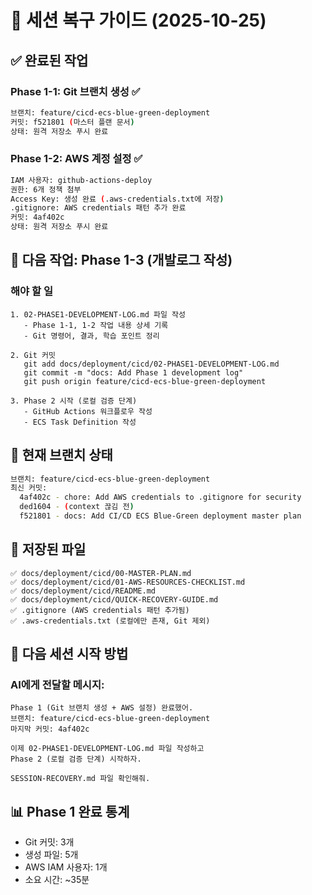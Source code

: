 # 🔄 세션 복구 가이드 (2025-10-25)

## ✅ 완료된 작업

### Phase 1-1: Git 브랜치 생성 ✅
```bash
브랜치: feature/cicd-ecs-blue-green-deployment
커밋: f521801 (마스터 플랜 문서)
상태: 원격 저장소 푸시 완료
```

### Phase 1-2: AWS 계정 설정 ✅
```bash
IAM 사용자: github-actions-deploy
권한: 6개 정책 첨부
Access Key: 생성 완료 (.aws-credentials.txt에 저장)
.gitignore: AWS credentials 패턴 추가 완료
커밋: 4af402c
상태: 원격 저장소 푸시 완료
```

## 📝 다음 작업: Phase 1-3 (개발로그 작성)

### 해야 할 일
```
1. 02-PHASE1-DEVELOPMENT-LOG.md 파일 작성
   - Phase 1-1, 1-2 작업 내용 상세 기록
   - Git 명령어, 결과, 학습 포인트 정리
   
2. Git 커밋
   git add docs/deployment/cicd/02-PHASE1-DEVELOPMENT-LOG.md
   git commit -m "docs: Add Phase 1 development log"
   git push origin feature/cicd-ecs-blue-green-deployment

3. Phase 2 시작 (로컬 검증 단계)
   - GitHub Actions 워크플로우 작성
   - ECS Task Definition 작성
```

## 🎯 현재 브랜치 상태
```bash
브랜치: feature/cicd-ecs-blue-green-deployment
최신 커밋:
  4af402c - chore: Add AWS credentials to .gitignore for security
  ded1604 - (context 끊김 전)
  f521801 - docs: Add CI/CD ECS Blue-Green deployment master plan
```

## 💾 저장된 파일
```
✅ docs/deployment/cicd/00-MASTER-PLAN.md
✅ docs/deployment/cicd/01-AWS-RESOURCES-CHECKLIST.md
✅ docs/deployment/cicd/README.md
✅ docs/deployment/cicd/QUICK-RECOVERY-GUIDE.md
✅ .gitignore (AWS credentials 패턴 추가됨)
✅ .aws-credentials.txt (로컬에만 존재, Git 제외)
```

## 🚀 다음 세션 시작 방법

### AI에게 전달할 메시지:
```
Phase 1 (Git 브랜치 생성 + AWS 설정) 완료했어.
브랜치: feature/cicd-ecs-blue-green-deployment
마지막 커밋: 4af402c

이제 02-PHASE1-DEVELOPMENT-LOG.md 파일 작성하고
Phase 2 (로컬 검증 단계) 시작하자.

SESSION-RECOVERY.md 파일 확인해줘.
```

## 📊 Phase 1 완료 통계
- Git 커밋: 3개
- 생성 파일: 5개 
- AWS IAM 사용자: 1개
- 소요 시간: ~35분
